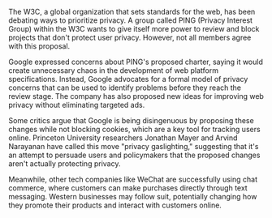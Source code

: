 The W3C, a global organization that sets standards for the web, has been debating ways to prioritize privacy. A group called PING (Privacy Interest Group) within the W3C wants to give itself more power to review and block projects that don't protect user privacy. However, not all members agree with this proposal.

Google expressed concerns about PING's proposed charter, saying it would create unnecessary chaos in the development of web platform specifications. Instead, Google advocates for a formal model of privacy concerns that can be used to identify problems before they reach the review stage. The company has also proposed new ideas for improving web privacy without eliminating targeted ads.

Some critics argue that Google is being disingenuous by proposing these changes while not blocking cookies, which are a key tool for tracking users online. Princeton University researchers Jonathan Mayer and Arvind Narayanan have called this move "privacy gaslighting," suggesting that it's an attempt to persuade users and policymakers that the proposed changes aren't actually protecting privacy.

Meanwhile, other tech companies like WeChat are successfully using chat commerce, where customers can make purchases directly through text messaging. Western businesses may follow suit, potentially changing how they promote their products and interact with customers online.